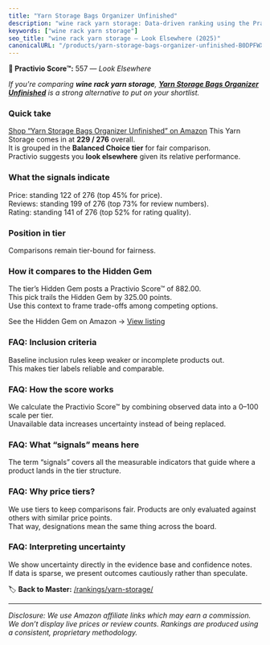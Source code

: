 ```yaml
---
title: "Yarn Storage Bags Organizer Unfinished"
description: "wine rack yarn storage: Data-driven ranking using the Practivio Score™. Positioned by quality, value, demand, findability, momentum."
keywords: ["wine rack yarn storage"]
seo_title: "wine rack yarn storage — Look Elsewhere (2025)"
canonicalURL: "/products/yarn-storage-bags-organizer-unfinished-B0DPFWX967/"
---
```


**🚫 Practivio Score™:** 557 — _Look Elsewhere_


*If you're comparing **wine rack yarn storage**, **[Yarn Storage Bags Organizer Unfinished](https://www.amazon.com/dp/B0DPFWX967?tag=practivio-20)** is a strong alternative to put on your shortlist.*
### Quick take
[Shop “Yarn Storage Bags Organizer Unfinished” on Amazon](https://www.amazon.com/dp/B0DPFWX967?tag=practivio-20)
This Yarn Storage comes in at **229 / 276** overall.  
It is grouped in the **Balanced Choice tier** for fair comparison.  
Practivio suggests you **look elsewhere** given its relative performance.

### What the signals indicate
Price: standing 122 of 276 (top 45% for price).  
Reviews: standing 199 of 276 (top 73% for review numbers).  
Rating: standing 141 of 276 (top 52% for rating quality).  

### Position in tier
Comparisons remain tier-bound for fairness.

### How it compares to the Hidden Gem
The tier’s Hidden Gem posts a Practivio Score™ of 882.00.  
This pick trails the Hidden Gem by 325.00 points.  
Use this context to frame trade-offs among competing options.  

See the Hidden Gem on Amazon → [View listing](https://www.amazon.com/dp/B07CLZBQ12?tag=practivio-20)

### FAQ: Inclusion criteria
Baseline inclusion rules keep weaker or incomplete products out.  
This makes tier labels reliable and comparable.

### FAQ: How the score works
We calculate the Practivio Score™ by combining observed data into a 0–100 scale per tier.  
Unavailable data increases uncertainty instead of being replaced.

### FAQ: What “signals” means here
The term “signals” covers all the measurable indicators that guide where a product lands in the tier structure.

### FAQ: Why price tiers?
We use tiers to keep comparisons fair. Products are only evaluated against others with similar price points.  
That way, designations mean the same thing across the board.

### FAQ: Interpreting uncertainty
We show uncertainty directly in the evidence base and confidence notes.  
If data is sparse, we present outcomes cautiously rather than speculate.


🏷️ **Back to Master:** [/rankings/yarn-storage/](/rankings/yarn-storage/)

---
_Disclosure: We use Amazon affiliate links which may earn a commission. We don’t display live prices or review counts. Rankings are produced using a consistent, proprietary methodology._
